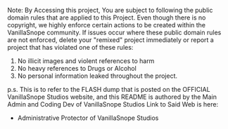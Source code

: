 Note: By Accessing this project, You are subject to following the public domain rules that are applied to this Project. Even though there is no copyright, we highly enforce certain actions to be created within the VanillaSnope community. If issues occur where these public domain rules are not enforced, delete your "remixed" project immediately or report a project that has violated one of these rules:
1. No illicit images and violent references to harm
2. No heavy references to Drugs or Alcohol
3. No personal information leaked throughout the project.

p.s. This is to refer to the FLASH dump that is posted on the OFFICIAL VanillaSnope Studios website, and this README is authored by the Main Admin and Coding Dev of VanillaSnope Studios
Link to Said Web is here:


   - Administrative Protector of VanillaSnope Studios
